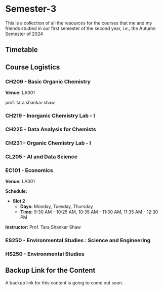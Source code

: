 # Semester-3

This is a collection of all the resources for the courses that me and my friends studied in our first semester of the second year, i.e., the Autumn Semester of 2024

## Timetable

## Course Logistics

### CH209 - Basic Organic Chemistry

**Venue:** LA001

prof: tara shankar shaw


### CH219 - Inorganic Chemistry Lab - I

### CH225 - Data Analysis for Chemists

### CH231 - Organic Chemistry Lab - I

### CL205 - AI and Data Science

### EC101 - Economics

**Venue:** LA001

**Schedule:**

- **Slot 2**
  - **Days:** Monday, Tuesday, Thursday
  - **Time:** 9:30 AM - 10:25 AM, 10:35 AM - 11:30 AM, 11:35 AM - 12:30 PM

**Instructor:** Prof. Tara Shankar Shaw


### ES250 - Environmental Studies : Science and Engineering

### HS250 - Environmental Studies

## Backup Link for the Content

A backup link for this content is going to come out soon.
